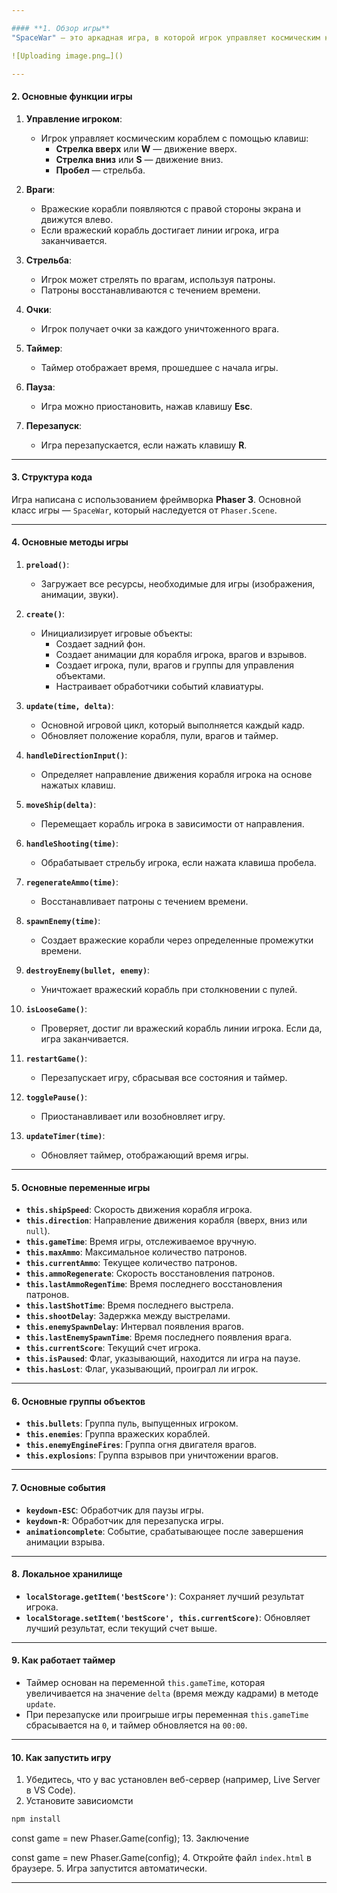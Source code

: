 ```yaml
---

#### **1. Обзор игры**
"SpaceWar" — это аркадная игра, в которой игрок управляет космическим кораблем, защищаясь от налетающих врагов. Цель игры — набрать как можно больше очков, уничтожая вражеские корабли и избегая столкновений. Игра заканчивается, если вражеский корабль достигает линии игрока.

![Uploading image.png…]()

---
```


#### **2. Основные функции игры**

1. **Управление игроком**:
   - Игрок управляет космическим кораблем с помощью клавиш:
     - **Стрелка вверх** или **W** — движение вверх.
     - **Стрелка вниз** или **S** — движение вниз.
     - **Пробел** — стрельба.

2. **Враги**:
   - Вражеские корабли появляются с правой стороны экрана и движутся влево.
   - Если вражеский корабль достигает линии игрока, игра заканчивается.

3. **Стрельба**:
   - Игрок может стрелять по врагам, используя патроны.
   - Патроны восстанавливаются с течением времени.

4. **Очки**:
   - Игрок получает очки за каждого уничтоженного врага.

5. **Таймер**:
   - Таймер отображает время, прошедшее с начала игры.

6. **Пауза**:
   - Игра можно приостановить, нажав клавишу **Esc**.

7. **Перезапуск**:
   - Игра перезапускается, если нажать клавишу **R**.

---

#### **3. Структура кода**

Игра написана с использованием фреймворка **Phaser 3**. Основной класс игры — `SpaceWar`, который наследуется от `Phaser.Scene`.

---

#### **4. Основные методы игры**

1. **`preload()`**:
   - Загружает все ресурсы, необходимые для игры (изображения, анимации, звуки).

2. **`create()`**:
   - Инициализирует игровые объекты:
     - Создает задний фон.
     - Создает анимации для корабля игрока, врагов и взрывов.
     - Создает игрока, пули, врагов и группы для управления объектами.
     - Настраивает обработчики событий клавиатуры.

3. **`update(time, delta)`**:
   - Основной игровой цикл, который выполняется каждый кадр.
   - Обновляет положение корабля, пули, врагов и таймер.

4. **`handleDirectionInput()`**:
   - Определяет направление движения корабля игрока на основе нажатых клавиш.

5. **`moveShip(delta)`**:
   - Перемещает корабль игрока в зависимости от направления.

6. **`handleShooting(time)`**:
   - Обрабатывает стрельбу игрока, если нажата клавиша пробела.

7. **`regenerateAmmo(time)`**:
   - Восстанавливает патроны с течением времени.

8. **`spawnEnemy(time)`**:
   - Создает вражеские корабли через определенные промежутки времени.

9. **`destroyEnemy(bullet, enemy)`**:
   - Уничтожает вражеский корабль при столкновении с пулей.

10. **`isLooseGame()`**:
    - Проверяет, достиг ли вражеский корабль линии игрока. Если да, игра заканчивается.

11. **`restartGame()`**:
    - Перезапускает игру, сбрасывая все состояния и таймер.

12. **`togglePause()`**:
    - Приостанавливает или возобновляет игру.

13. **`updateTimer(time)`**:
    - Обновляет таймер, отображающий время игры.

---

#### **5. Основные переменные игры**

- **`this.shipSpeed`**: Скорость движения корабля игрока.
- **`this.direction`**: Направление движения корабля (вверх, вниз или `null`).
- **`this.gameTime`**: Время игры, отслеживаемое вручную.
- **`this.maxAmmo`**: Максимальное количество патронов.
- **`this.currentAmmo`**: Текущее количество патронов.
- **`this.ammoRegenerate`**: Скорость восстановления патронов.
- **`this.lastAmmoRegenTime`**: Время последнего восстановления патронов.
- **`this.lastShotTime`**: Время последнего выстрела.
- **`this.shootDelay`**: Задержка между выстрелами.
- **`this.enemySpawnDelay`**: Интервал появления врагов.
- **`this.lastEnemySpawnTime`**: Время последнего появления врага.
- **`this.currentScore`**: Текущий счет игрока.
- **`this.isPaused`**: Флаг, указывающий, находится ли игра на паузе.
- **`this.hasLost`**: Флаг, указывающий, проиграл ли игрок.

---

#### **6. Основные группы объектов**

- **`this.bullets`**: Группа пуль, выпущенных игроком.
- **`this.enemies`**: Группа вражеских кораблей.
- **`this.enemyEngineFires`**: Группа огня двигателя врагов.
- **`this.explosions`**: Группа взрывов при уничтожении врагов.

---

#### **7. Основные события**

- **`keydown-ESC`**: Обработчик для паузы игры.
- **`keydown-R`**: Обработчик для перезапуска игры.
- **`animationcomplete`**: Событие, срабатывающее после завершения анимации взрыва.

---

#### **8. Локальное хранилище**

- **`localStorage.getItem('bestScore')`**: Сохраняет лучший результат игрока.
- **`localStorage.setItem('bestScore', this.currentScore)`**: Обновляет лучший результат, если текущий счет выше.

---

#### **9. Как работает таймер**

- Таймер основан на переменной `this.gameTime`, которая увеличивается на значение `delta` (время между кадрами) в методе `update`.
- При перезапуске или проигрыше игры переменная `this.gameTime` сбрасывается на `0`, и таймер обновляется на `00:00`.

---

#### **10. Как запустить игру**

1. Убедитесь, что у вас установлен веб-сервер (например, Live Server в VS Code).
2. Установите зависиомсти
```bash
npm install
```

const game = new Phaser.Game(config);
13. Заключение

const game = new Phaser.Game(config);
4. Откройте файл `index.html` в браузере.
5. Игра запустится автоматически.

---
